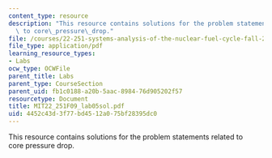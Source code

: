 ```yaml
---
content_type: resource
description: "This resource contains solutions for the problem statements related\
  \ to core\_pressure\_drop."
file: /courses/22-251-systems-analysis-of-the-nuclear-fuel-cycle-fall-2009/4452c43d3f77bd4512a075bf28395dc0_MIT22_251F09_lab05sol.pdf
file_type: application/pdf
learning_resource_types:
- Labs
ocw_type: OCWFile
parent_title: Labs
parent_type: CourseSection
parent_uid: fb1c0188-a20b-5aac-8984-76d905202f57
resourcetype: Document
title: MIT22_251F09_lab05sol.pdf
uid: 4452c43d-3f77-bd45-12a0-75bf28395dc0
---
```

This resource contains solutions for the problem statements related to core pressure drop.

